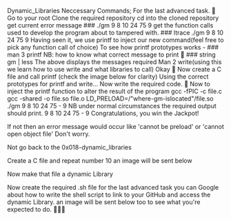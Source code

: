 Dynamic_Libraries
Neccessary Commands;
For the last advanced task. 🐋
Go to your root
Clone the required repository
cd into the cloned repository
get current error message ### ./gm 9 8 10 24 75 9
get the function calls used to develop the program about to tampered with. ### ltrace ./gm 9 8 10 24 75 9
Having seen it, we use printf to inject our new command(feel free to pick any function call of choice)
To see how printf prototypes works - ### man 3 printf
NB: how to know what correct message to print 🤔 ### string gm | less
The above displays the messages required
Man 2 write(using this we learn how to use write and what libraries to call)
Okay 🙂
Now create a C file and call printf (check the image below for clarity)
Using the correct prototypes for printf and write...
Now write the required code. 🐋
Now to inject the printf function to alter the result of the program
gcc -fPIC -c file.c
gcc -shared -o file.so file.o
LD_PRELOAD=/"where-gm-islocated"/file.so ./gm 9 8 10 24 75 - 9
NB under normal circumstances the required output should print.
9 8 10 24 75 - 9 Congratulations, you win the Jackpot!

If not then an error message would occur like 'cannot be preload' or 'cannot open object file'
Don't worry.

Not go back to the 0x018-dynamic_libraries

Create a C file and repeat number 10 an image will be sent below

Now make that file a dynamic Library

Now create the required .sh file for the last advanced task you can Google about how to write the shell script to link to your GitHub and access the dynamic Library. an image will be sent below too to see what you're expected to do. 👍🏽🎊
